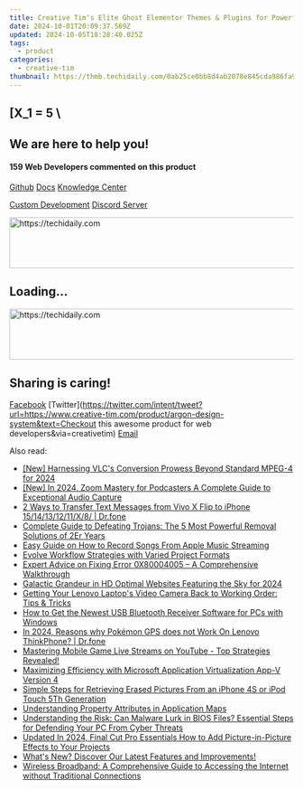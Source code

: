 ```yaml
---
title: Creative Tim's Elite Ghost Elementor Themes & Plugins for Powerful WordPress Sites
date: 2024-10-01T20:09:37.569Z
updated: 2024-10-05T18:28:40.025Z
tags:
  - product
categories:
  - creative-tim
thumbnail: https://thmb.techidaily.com/0ab25ce0bb8d4ab2078e845cda986fa9a30d3de551640bc5deeb7f8730f9ba76.jpg
---
```


## \[X_1 = 5 \

## We are here to help you!

#### 159 Web Developers commented on this product

[Github](https://github.com/creativetimofficial/argon-design-system) [Docs](https://tools.techidaily.com/creative-tim/products/) [Knowledge Center](https://tools.techidaily.com/creative-tim/products/) 

[Custom Development](https://tools.techidaily.com/creative-tim/products/) [Discord Server](https://discord.com/invite/FhCJCaHdQa) 

<!-- affiliate ads begin -->
<a href="https://aligracehair.sjv.io/c/5597632/1975821/19272" target="_top" id="1975821">
  <img src="//a.impactradius-go.com/display-ad/19272-1975821" border="0" alt="https://techidaily.com" width="728" height="90"/>
</a>
<img height="0" width="0" src="https://aligracehair.sjv.io/i/5597632/1975821/19272" style="position:absolute;visibility:hidden;" border="0" />
<!-- affiliate ads end -->

## Loading...

<!-- affiliate ads begin -->
<a href="https://bluettius.sjv.io/c/5597632/2139119/17108" target="_top" id="2139119">
  <img src="//a.impactradius-go.com/display-ad/17108-2139119" border="0" alt="https://techidaily.com" width="728" height="90"/>
</a>
<img height="0" width="0" src="https://bluettius.sjv.io/i/5597632/2139119/17108" style="position:absolute;visibility:hidden;" border="0" />
<!-- affiliate ads end -->

## Sharing is caring!

[Facebook](https://www.facebook.com/sharer/sharer.php?u=https://www.creative-tim.com/product/argon-design-system?src=sdkpreparse) [Twitter](https://twitter.com/intent/tweet?url=https://www.creative-tim.com/product/argon-design-system&text=Checkout this awesome product for web developers&via=creativetim) [Email](https://tools.techidaily.com/creative-tim/products/)

<ins class="adsbygoogle"
     style="display:block"
     data-ad-format="autorelaxed"
     data-ad-client="ca-pub-7571918770474297"
     data-ad-slot="1223367746"></ins>

<ins class="adsbygoogle"
     style="display:block"
     data-ad-client="ca-pub-7571918770474297"
     data-ad-slot="8358498916"
     data-ad-format="auto"
     data-full-width-responsive="true"></ins>

<span class="atpl-alsoreadstyle">Also read:</span>
<div><ul>
<li><a href="https://article-helps.techidaily.com/new-harnessing-vlcs-conversion-prowess-beyond-standard-mpeg-4-for-2024/"><u>[New] Harnessing VLC's Conversion Prowess Beyond Standard MPEG-4 for 2024</u></a></li>
<li><a href="https://screen-capture.techidaily.com/new-in-2024-zoom-mastery-for-podcasters-a-complete-guide-to-exceptional-audio-capture/"><u>[New] In 2024, Zoom Mastery for Podcasters A Complete Guide to Exceptional Audio Capture</u></a></li>
<li><a href="https://blog-min.techidaily.com/2-ways-to-transfer-text-messages-from-vivo-x-flip-to-iphone-1514131211x8-drfone-by-drfone-transfer-from-android-transfer-from-android/"><u>2 Ways to Transfer Text Messages from Vivo X Flip to iPhone 15/14/13/12/11/X/8/ | Dr.fone</u></a></li>
<li><a href="https://fox-zaraz.techidaily.com/complete-guide-to-defeating-trojans-the-5-most-powerful-removal-solutions-of-2er-years/"><u>Complete Guide to Defeating Trojans: The 5 Most Powerful Removal Solutions of 2Er Years</u></a></li>
<li><a href="https://fox-zaraz.techidaily.com/easy-guide-on-how-to-record-songs-from-apple-music-streaming/"><u>Easy Guide on How to Record Songs From Apple Music Streaming</u></a></li>
<li><a href="https://fox-zaraz.techidaily.com/evolve-workflow-strategies-with-varied-project-formats/"><u>Evolve Workflow Strategies with Varied Project Formats</u></a></li>
<li><a href="https://technical-tips.techidaily.com/expert-advice-on-fixing-error-0x80004005-a-comprehensive-walkthrough/"><u>Expert Advice on Fixing Error 0X80004005 – A Comprehensive Walkthrough</u></a></li>
<li><a href="https://fox-friendly.techidaily.com/galactic-grandeur-in-hd-optimal-websites-featuring-the-sky-for-2024/"><u>Galactic Grandeur in HD Optimal Websites Featuring the Sky for 2024</u></a></li>
<li><a href="https://common-error.techidaily.com/getting-your-lenovo-laptops-video-camera-back-to-working-order-tips-and-tricks/"><u>Getting Your Lenovo Laptop's Video Camera Back to Working Order: Tips & Tricks</u></a></li>
<li><a href="https://hardware-help.techidaily.com/how-to-get-the-newest-usb-bluetooth-receiver-software-for-pcs-with-windows/"><u>How to Get the Newest USB Bluetooth Receiver Software for PCs with Windows</u></a></li>
<li><a href="https://android-pokemon-go.techidaily.com/in-2024-reasons-why-pokemon-gps-does-not-work-on-lenovo-thinkphone-drfone-by-drfone-virtual-android/"><u>In 2024, Reasons why Pokémon GPS does not Work On Lenovo ThinkPhone? | Dr.fone</u></a></li>
<li><a href="https://fox-zaraz.techidaily.com/mastering-mobile-game-live-streams-on-youtube-top-strategies-revealed/"><u>Mastering Mobile Game Live Streams on YouTube - Top Strategies Revealed!</u></a></li>
<li><a href="https://fox-zaraz.techidaily.com/maximizing-efficiency-with-microsoft-application-virtualization-app-v-version-4/"><u>Maximizing Efficiency with Microsoft Application Virtualization App-V Version 4</u></a></li>
<li><a href="https://fox-zaraz.techidaily.com/simple-steps-for-retrieving-erased-pictures-from-an-iphone-4s-or-ipod-touch-5th-generation/"><u>Simple Steps for Retrieving Erased Pictures From an iPhone 4S or iPod Touch 5Th Generation</u></a></li>
<li><a href="https://fox-zaraz.techidaily.com/understanding-property-attributes-in-application-maps/"><u>Understanding Property Attributes in Application Maps</u></a></li>
<li><a href="https://fox-zaraz.techidaily.com/understanding-the-risk-can-malware-lurk-in-bios-files-essential-steps-for-defending-your-pc-from-cyber-threats/"><u>Understanding the Risk: Can Malware Lurk in BIOS Files? Essential Steps for Defending Your PC From Cyber Threats</u></a></li>
<li><a href="https://ai-video-apps.techidaily.com/updated-in-2024-final-cut-pro-essentials-how-to-add-picture-in-picture-effects-to-your-projects/"><u>Updated In 2024, Final Cut Pro Essentials How to Add Picture-in-Picture Effects to Your Projects</u></a></li>
<li><a href="https://fox-zaraz.techidaily.com/whats-new-discover-our-latest-features-and-improvements/"><u>What's New? Discover Our Latest Features and Improvements!</u></a></li>
<li><a href="https://tech-recovery.techidaily.com/wireless-broadband-a-comprehensive-guide-to-accessing-the-internet-without-traditional-connections/"><u>Wireless Broadband: A Comprehensive Guide to Accessing the Internet without Traditional Connections</u></a></li>
</ul></div>

